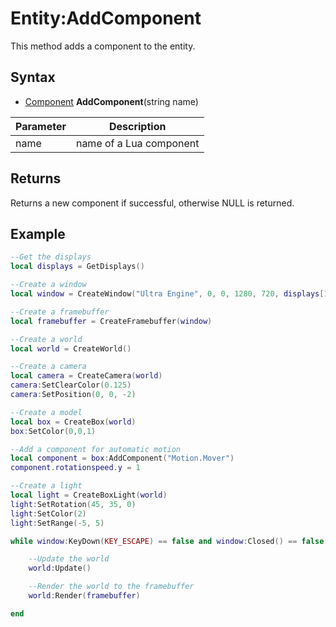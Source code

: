 # Entity:AddComponent

This method adds a component to the entity.

## Syntax

- [Component](Component.md) **AddComponent**(string name)

| Parameter | Description |
|---|---|
| name | name of a Lua component |
  
## Returns

Returns a new component if successful, otherwise NULL is returned.

## Example

```lua
--Get the displays
local displays = GetDisplays()

--Create a window
local window = CreateWindow("Ultra Engine", 0, 0, 1280, 720, displays[1], WINDOW_CENTER | WINDOW_TITLEBAR)

--Create a framebuffer
local framebuffer = CreateFramebuffer(window)

--Create a world
local world = CreateWorld()

--Create a camera
local camera = CreateCamera(world)
camera:SetClearColor(0.125)
camera:SetPosition(0, 0, -2)

--Create a model
local box = CreateBox(world)
box:SetColor(0,0,1)

--Add a component for automatic motion
local component = box:AddComponent("Motion.Mover")
component.rotationspeed.y = 1

--Create a light
local light = CreateBoxLight(world)
light:SetRotation(45, 35, 0)
light:SetColor(2)
light:SetRange(-5, 5)

while window:KeyDown(KEY_ESCAPE) == false and window:Closed() == false do

	--Update the world
	world:Update()

	--Render the world to the framebuffer
	world:Render(framebuffer)

end
```
